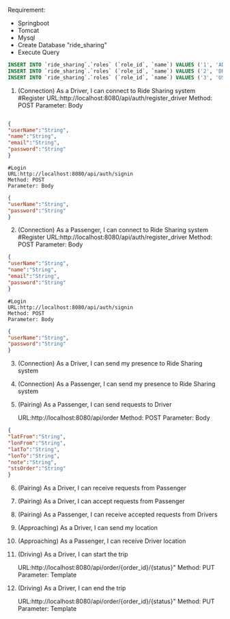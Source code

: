 Requirement:
- Springboot
- Tomcat
- Mysql
- Create Database "ride_sharing"
- Execute Query
```sql
INSERT INTO `ride_sharing`.`roles` (`role_id`, `name`) VALUES ('1', 'ADMIN');
INSERT INTO `ride_sharing`.`roles` (`role_id`, `name`) VALUES ('2', 'DRIVER');
INSERT INTO `ride_sharing`.`roles` (`role_id`, `name`) VALUES ('3', 'USER');
```


1. (Connection) As a Driver, I can connect to Ride Sharing system
    #Register
	URL:http://localhost:8080/api/auth/register_driver
	Method: POST
	Parameter: Body

```json

{
"userName":"String",
"name":"String",
"email":"String",
"password":"String"
}
```
    #Login
	URL:http://localhost:8080/api/auth/signin
	Method: POST
	Parameter: Body

```json
{
"userName":"String",
"password":"String"
}

```
2. (Connection) As a Passenger, I can connect to Ride Sharing system
    #Register
	URL:http://localhost:8080/api/auth/register_driver
	Method: POST
	Parameter: Body

```json
{
"userName":"String",
"name":"String",
"email":"String",
"password":"String"
}
```
    #Login
	URL:http://localhost:8080/api/auth/signin
	Method: POST
	Parameter: Body

```json
{
"userName":"String",
"password":"String"
}

```
3. (Connection) As a Driver, I can send my presence to Ride Sharing system
4. (Connection) As a Passenger, I can send my presence to Ride Sharing system

5. (Pairing) As a Passenger, I can send requests to Driver

	URL:http://localhost:8080/api/order
	Method: POST
	Parameter: Body

```json
{
"latFrom":"String",
"lonFrom":"String",
"latTo":"String",
"lonTo":"String",
"note":"String",
"stsOrder":"String"
}
```
6. (Pairing) As a Driver, I can receive requests from Passenger
7. (Pairing) As a Driver, I can accept requests from Passenger
8. (Pairing) As a Passenger, I can receive accepted requests from Drivers
9. (Approaching) As a Driver, I can send my location
10. (Approaching) As a Passenger, I can receive Driver location
11. (Driving) As a Driver, I can start the trip

    URL:http://localhost:8080/api/order/{order_id}/{status}"
	Method: PUT
	Parameter: Template

12. (Driving) As a Driver, I can end the trip

    URL:http://localhost:8080/api/order/{order_id}/{status}"
	Method: PUT
	Parameter: Template
